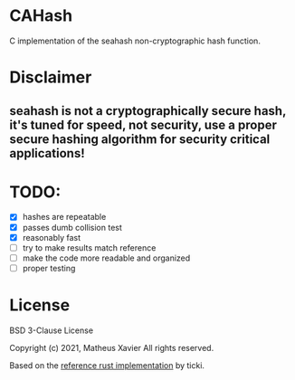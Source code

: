 # CAHash
C implementation of the seahash non-cryptographic hash function.

# Disclaimer
<h2>seahash is not a cryptographically secure hash, it's tuned for
speed, not security, use a proper secure hashing algorithm for security
critical applications!</h2>

# TODO:
- [x] hashes are repeatable
- [x] passes dumb collision test
- [x] reasonably fast
- [ ] try to make results match reference
- [ ] make the code more readable and organized
- [ ] proper testing

# License
BSD 3-Clause License

Copyright (c) 2021, Matheus Xavier
All rights reserved.

Based on the [reference rust implementation](https://github.com/redox-os/tfs/blob/master/seahash/src/reference.rs)
by ticki.